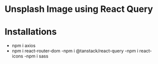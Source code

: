 # Unsplash Image using React Query


# Installations
- npm i axios
- npm i react-router-dom
-npm i @tanstack/react-query
-npm i react-icons
-npm i sass